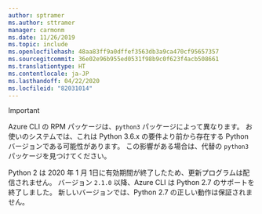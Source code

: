 ```yaml
---
author: sptramer
ms.author: sttramer
manager: carmonm
ms.date: 11/26/2019
ms.topic: include
ms.openlocfilehash: 48aa83ff9a0dffef3563db3a9ca470cf95657357
ms.sourcegitcommit: 36e02e96b955ed0531f98b9c0f623f4acb508661
ms.translationtype: HT
ms.contentlocale: ja-JP
ms.lasthandoff: 04/22/2020
ms.locfileid: "82031014"
---
```

> [!IMPORTANT]
>
> Azure CLI の RPM パッケージは、`python3` パッケージによって異なります。 お使いのシステムでは、これは Python 3.6.x の要件より前から存在する Python バージョンである可能性があります。 この影響がある場合は、代替の `python3` パッケージを見つけてください。
>
> Python 2 は 2020 年 1 月 1日に有効期間が終了したため、更新プログラムは配信されません。 バージョン `2.1.0` 以降、Azure CLI は Python 2.7 のサポートを終了しました。 新しいバージョンでは、Python 2.7 の正しい動作は保証されません。
